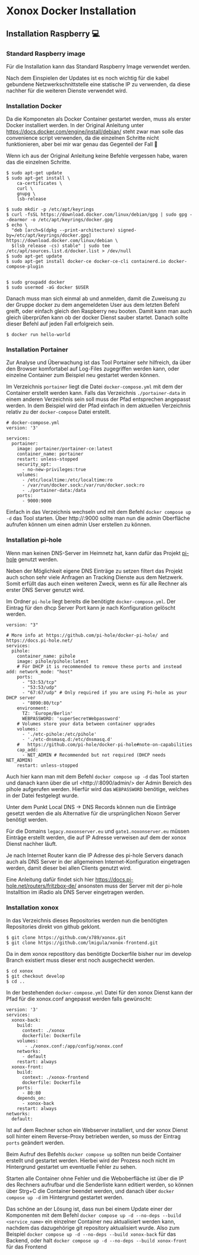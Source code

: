 # Xonox Docker Installation

## Installation Raspberry 💻

### Standard Raspberry image

Für die Installation kann das Standard Raspberry Image verwendet werden.

Nach dem Einspielen der Updates ist es noch wichtig für die kabel gebundene Netzwerkschnittstelle  eine statische IP zu verwenden, da diese nachher für die weiteren Dienste verwendet wird.

### Installation Docker

Da die Komponeten als Docker Container gestartet werden, muss als erster Docker installiert werden. In der Original Anleitung unter <https://docs.docker.com/engine/install/debian/> steht zwar man solle das  convenience script verwenden, da die einzelnen Schritte nicht funktionieren, aber bei mir war genau das Gegenteil der Fall 🤷 

Wenn ich aus der Original Anleitung keine Befehle vergessen habe, waren das die einzelnen Schritte.

```
$ sudo apt-get update
$ sudo apt-get install \
    ca-certificates \
    curl \
    gnupg \
    lsb-release

$ sudo mkdir -p /etc/apt/keyrings
$ curl -fsSL https://download.docker.com/linux/debian/gpg | sudo gpg --dearmor -o /etc/apt/keyrings/docker.gpg
$ echo \
  "deb [arch=$(dpkg --print-architecture) signed-by=/etc/apt/keyrings/docker.gpg] https://download.docker.com/linux/debian \
  $(lsb_release -cs) stable" | sudo tee /etc/apt/sources.list.d/docker.list > /dev/null
$ sudo apt-get update
$ sudo apt-get install docker-ce docker-ce-cli containerd.io docker-compose-plugin


$ sudo groupadd docker
$ sudo usermod -aG docker $USER
```

Danach muss man sich einmal ab und anmelden, damit die Zuweisung zu der Gruppe docker zu dem angemeldeten User aus dem letzten Befehl greift, oder einfach gleich den Raspberry neu booten. Damit kann man auch gleich überprüfen kann ob der docker Dienst sauber startet. Danach sollte dieser Befehl auf jeden Fall erfolgreich sein.

```
$ docker run hello-world
```

### Installation Portainer

Zur Analyse und Überwachung ist das Tool Portainer sehr hilfreich, da über den Browser komfortabel auf Log-Files zugegriffen werden kann, oder einzelne Container zum Beispiel neu gestartet werden können.

Im Verzeichnis `portainer` liegt die Datei `docker-compose.yml` mit dem der Container erstellt werden kann. Falls das Verzeichnis `./portainer-data` in einem anderen Verzeichnis sein soll muss der Pfad entsprechen angepasst werden. In dem Beispiel wird der Pfad einfach in dem aktuellen Verzeichnis relativ zu der `docker-compose` Datei erstellt.

```
# docker-compose.yml 
version: '3'

services:
  portainer:
    image: portainer/portainer-ce:latest
    container_name: portainer
    restart: unless-stopped
    security_opt:
      - no-new-privileges:true
    volumes:
      - /etc/localtime:/etc/localtime:ro
      - /var/run/docker.sock:/var/run/docker.sock:ro
      - ./portainer-data:/data
    ports:
      - 9000:9000
```

Einfach in das Verzeichnis wechseln und mit dem Befehl `docker compose up -d` das Tool starten.
Über http://<raspberry-ip>:9000  sollte man nun die admin Oberfläche aufrufen können um einen admin User erstellen zu können.

### Installation pi-hole

Wenn man keinen DNS-Server im Heimnetz hat, kann dafür das Projekt [pi-hole](https://pi-hole.net/) genutzt werden.

Neben der Möglichkeit eigene DNS Einträge zu setzen filtert das Projekt auch schon sehr viele Anfragen an Tracking Dienste aus dem Netzwerk. Somit erfüllt das auch einen weiteren Zweck, wenn es für alle Rechner als erster DNS Server genutzt wird. 

Im Ordner `pi-hole` liegt bereits die benötigte `docker-compose.yml`.
Der Eintrag für den dhcp Server Port kann je nach Konfiguration gelöscht werden.

```
version: "3"

# More info at https://github.com/pi-hole/docker-pi-hole/ and https://docs.pi-hole.net/
services:
  pihole:
    container_name: pihole
    image: pihole/pihole:latest
    # For DHCP it is recommended to remove these ports and instead add: network_mode: "host"
    ports:
      - "53:53/tcp"
      - "53:53/udp"
      - "67:67/udp" # Only required if you are using Pi-hole as your DHCP server
      - "8090:80/tcp"
    environment:
      TZ: 'Europe/Berlin'
      WEBPASSWORD: 'superSecretWebpassword'
    # Volumes store your data between container upgrades
    volumes:
      - './etc-pihole:/etc/pihole'
      - './etc-dnsmasq.d:/etc/dnsmasq.d'    
    #   https://github.com/pi-hole/docker-pi-hole#note-on-capabilities
    cap_add:
      - NET_ADMIN # Recommended but not required (DHCP needs NET_ADMIN)      
    restart: unless-stopped
```


Auch hier kann man mit dem Befehl `docker compose up -d` das Tool starten und danach kann über die url <http://<Server-IP>:8090/admin/> der Admin Bereich des pihole aufgerufen werden. Hierfür wird das `WEBPASSWORD` benötige, welches in der Datei festgelegt wurde.

Unter dem Punkt Local DNS -> DNS Records können nun die Einträge gesetzt werden die als Alternative für die ursprünglichen Noxon Server benötigt werden.

Für die  Domains `legacy.noxonserver.eu` und `gate1.noxonserver.eu` müssen Einträge erstellt werden, die auf IP Adresse verweisen auf dem der xonox Dienst nachher läuft.

Je nach Internet Router kann die IP Adresse des pi-hole Servers danach auch als DNS Server in der allgemeinen Internet-Konfiguration eingetragen werden, damit dieser bei allen Clients genutzt wird.

Eine Anleitung dafür findet sich hier <https://docs.pi-hole.net/routers/fritzbox-de/> ansonsten muss der Server mit der pi-hole Installtion im iRadio als DNS Server eingetragen werden.

### Installation xonox

In das Verzeichnis dieses Repositories werden nun  die benötigten Repositories direkt von github geklont.

```
$ git clone https://github.com/x789/xonox.git
$ git clone https://github.com/lmigula/xonox-frontend.git
```

Da in dem xonox repostitory das benötigte Dockerfile bisher nur im develop Branch existiert muss dieser erst noch ausgecheckt werden.

```
$ cd xonox
$ git checkout develop
$ cd ..
```

In der bestehenden `docker-compose.yml` Datei für den xonox Dienst kann der Pfad für die xonox.conf angepasst werden falls gewünscht:

```
version: '3'
services:
  xonox-back:
    build:
      context: ./xonox
      dockerfile: Dockerfile
    volumes:
       - ./xonox.conf:/app/config/xonox.conf
    networks:
      - default
    restart: always
  xonox-front:
    build:
      context: ./xonox-frontend
      dockerfile: Dockerfile
    ports:
      - 80:80
    depends_on:
      - xonox-back
    restart: always 
networks:
  default:
```


Ist auf dem Rechner schon ein Webserver installiert, und der xonox Dienst soll hinter einem Reverse-Proxy betrieben werden, so muss der Eintrag `ports` geändert werden.

Beim Aufruf des Befehls `docker compose up` sollten nun beide Container erstellt und gestartet werden. Hierbei wird der Prozess noch nicht im Hintergrund gestartet um eventuelle Fehler zu sehen.

Starten alle Container ohne Fehler und die Weboberfläche ist über die IP des Rechners aufrufbar und die Senderliste kann editiert werden, so können über Strg+C die Container beendet werden, und danach über `docker compose up -d` im Hintergrund gestartet werden.

Das schöne an der Lösung ist, dass nun bei einem Update einer der Komponenten mit dem Befehl `docker compose up -d --no-deps --build <service_name>`  ein einzelner Container neu aktualisiert werden kann, nachdem das dazugehörige git repository aktualisiert wurde.
Also zum Beispiel `docker compose up -d --no-deps --build xonox-back` für das Backend, oder halt `docker compose up -d --no-deps --build xonox-front` für das Frontend